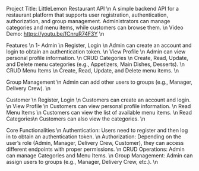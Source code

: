 Project Title: LittleLemon Restaurant API \n
A simple backend API for a restaurant platform that supports user registration, authentication, authorization, and group management. Administrators can manage categories and menu items, while customers can browse them. \n
Video Demo: https://youtu.be/fCnruR74F3Y \n

Features \n
1- Admin \n
Register, Login \n
Admin can create an account and login to obtain an authentication token. \n
View Profile \n
Admin can view personal profile information. \n
CRUD Categories \n
Create, Read, Update, and Delete menu categories (e.g., Appetizers, Main Dishes, Desserts). \n
CRUD Menu Items \n
Create, Read, Update, and Delete menu items. \n

Group Management \n
Admin can add other users to groups (e.g., Manager, Delivery Crew). \n
 
Customer \n
Register, Login \n
Customers can create an account and login. \n 
View Profile \n
Customers can view personal profile information. \n
Read Menu Items \n
Customers can view the list of available menu items. \n
Read Categories\n 
Customers can also view the categories. \n

Core Functionalities \n
Authentication: Users need to register and then log in to obtain an authentication token. \n
Authorization: Depending on the user’s role (Admin, Manager, Delivery Crew, Customer), they can access different endpoints with proper permissions. \n
CRUD Operations: Admin can manage Categories and Menu Items. \n
Group Management: Admin can assign users to groups (e.g., Manager, Delivery Crew, etc.). \n
